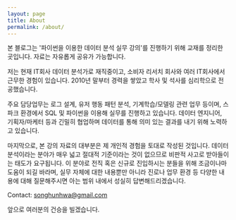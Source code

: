 ```yaml
---
layout: page
title: About
permalink: /about/
---
```

본 블로그는 '파이썬을 이용한 데이터 분석 실무 강의'를 진행하기 위해 교재를 정리한 곳입니다. 자료는 자유롭게 공유가 가능합니다. 

저는 현재 IT회사 데이터 분석가로 재직중이고, 소비자 리서치 회사와 여러 IT회사에서 근무한 경험이 있습니다. 2010년 말부터 경력을 쌓았고 학사 및 석사를 심리학으로 전공했습니다.

주요 담당업무는 로그 설계, 유저 행동 패턴 분석, 기계학습/모델링 관련 업무 등이며, 스파크 환경에서 SQL 및 파이썬을 이용해 실무를 진행하고 있습니다. 데이터 엔지니어, 기획자/마케터 등과 긴밀히 협업하며 데이터를 통해 의미 있는 결과를 내기 위해 노력하고 있습니다.

마지막으로, 본 강의 자료의 대부분은 제 개인적 경험을 토대로 작성된 것입니다. 데이터 분석이라는 분야가 매우 넓고 절대적 기준이라는 것이 없으므로 비판적 사고로 받아들이는 태도가 요구됩니다. 이 분야로 전직 혹은 신규로 진입하시는 분들을 위해 조금이나마 도움이 되길 바라며, 실무 자체에 대한 내용뿐만 아니라 진로나 업무 환경 등 다양한 내용에 대해 질문해주시면 아는 범위 내에서 성실히 답변해드리겠습니다. 

Contact: songhunhwa@gmail.com

앞으로 여러분의 건승을 빌겠습니다.

